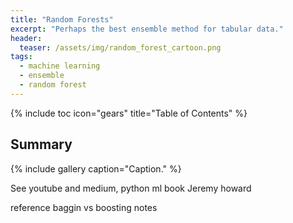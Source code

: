 ```yaml
---
title: "Random Forests"
excerpt: "Perhaps the best ensemble method for tabular data."
header:
  teaser: /assets/img/random_forest_cartoon.png
tags:
  - machine learning
  - ensemble
  - random forest
---
```


{% include toc icon="gears" title="Table of Contents" %}

## Summary

{% include gallery caption="Caption." %}

See youtube and medium, python ml book
Jeremy howard

reference baggin vs boosting notes
